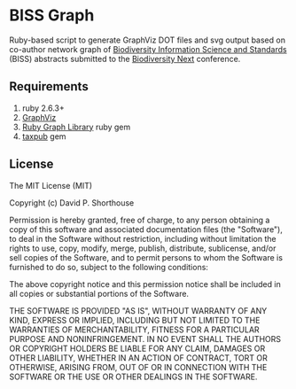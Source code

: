 # BISS Graph
Ruby-based script to generate GraphViz DOT files and svg output based on co-author network graph of [Biodiversity Information Science and Standards](https://biss.pensoft.net/) (BISS) abstracts submitted to the [Biodiversity Next](https://biodiversitynext.org/) conference.

## Requirements

1. ruby 2.6.3+
2. [GraphViz](https://www.graphviz.org/)
3. [Ruby Graph Library](https://github.com/monora/rgl) ruby gem
4. [taxpub](https://github.com/dshorthouse/taxpub) gem

## License

The MIT License (MIT)

Copyright (c) David P. Shorthouse

Permission is hereby granted, free of charge, to any person obtaining a copy
of this software and associated documentation files (the "Software"), to deal
in the Software without restriction, including without limitation the rights
to use, copy, modify, merge, publish, distribute, sublicense, and/or sell
copies of the Software, and to permit persons to whom the Software is
furnished to do so, subject to the following conditions:

The above copyright notice and this permission notice shall be included in all
copies or substantial portions of the Software.

THE SOFTWARE IS PROVIDED "AS IS", WITHOUT WARRANTY OF ANY KIND, EXPRESS OR
IMPLIED, INCLUDING BUT NOT LIMITED TO THE WARRANTIES OF MERCHANTABILITY,
FITNESS FOR A PARTICULAR PURPOSE AND NONINFRINGEMENT. IN NO EVENT SHALL THE
AUTHORS OR COPYRIGHT HOLDERS BE LIABLE FOR ANY CLAIM, DAMAGES OR OTHER
LIABILITY, WHETHER IN AN ACTION OF CONTRACT, TORT OR OTHERWISE, ARISING FROM,
OUT OF OR IN CONNECTION WITH THE SOFTWARE OR THE USE OR OTHER DEALINGS IN THE
SOFTWARE.